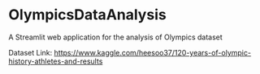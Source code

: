 # OlympicsDataAnalysis
A Streamlit web application for the analysis of Olympics dataset

Dataset Link: https://www.kaggle.com/heesoo37/120-years-of-olympic-history-athletes-and-results
